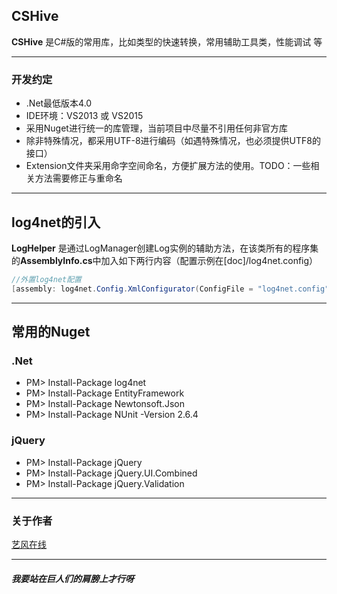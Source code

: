 ## CSHive ##

**CSHive** 是C#版的常用库，比如类型的快速转换，常用辅助工具类，性能调试 等

----------

### 开发约定
- .Net最低版本4.0
- IDE环境：VS2013 或 VS2015
- 采用Nuget进行统一的库管理，当前项目中尽量不引用任何非官方库
- 除非特殊情况，都采用UTF-8进行编码（如遇特殊情况，也必须提供UTF8的接口）
- Extension文件夹采用命字空间命名，方便扩展方法的使用。TODO：一些相关方法需要修正与重命名

----------

## log4net的引入 ##
**LogHelper** 是通过LogManager创建Log实例的辅助方法，在该类所有的程序集的**AssemblyInfo.cs**中加入如下两行内容（配置示例在[doc]/log4net.config）

```C#
//外置log4net配置
[assembly: log4net.Config.XmlConfigurator(ConfigFile = "log4net.config")]
```

----------

## 常用的Nuget ##

### .Net ###
- PM> Install-Package log4net
- PM> Install-Package EntityFramework
- PM> Install-Package Newtonsoft.Json
- PM> Install-Package NUnit -Version 2.6.4



### jQuery ###
- PM> Install-Package jQuery
- PM> Install-Package jQuery.UI.Combined
- PM> Install-Package jQuery.Validation


----------


### 关于作者 ###

[艺风在线](http://max.cszi.com)

----------

##### 我要站在巨人们的肩膀上才行呀 #####